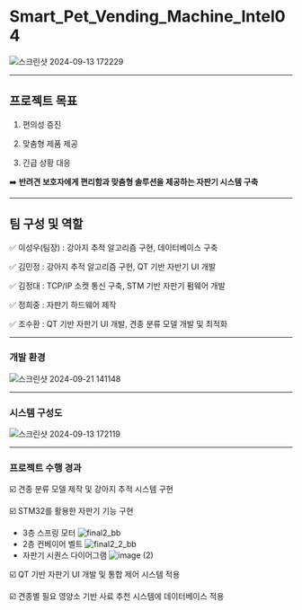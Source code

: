 # Smart_Pet_Vending_Machine_Intel04

![스크린샷 2024-09-13 172229](https://github.com/user-attachments/assets/09525002-99d2-42ca-98b0-2f33dad7e0cf)

---
## 프로젝트 목표
1) 편의성 증진


2) 맞춤형 제품 제공


3) 긴급 상황 대응


➡️ **반려견 보호자에게 편리함과 맞춤형 솔루션을 제공하는 자판기 시스템 구축**

---
## 팀 구성 및 역할
✅ 이성우(팀장) : 강아지 추적 알고리즘 구현, 데이터베이스 구축


✅ 김민정 : 강아지 추적 알고리즘 구현, QT 기반 자반기 UI 개발


✅ 김정대 : TCP/IP 소켓 통신 구축, STM 기반 자판기 펌웨어 개발


✅ 정희중 : 자판기 하드웨어 제작


✅ 조수환 : QT 기반 자판기 UI 개발, 견종 분류 모델 개발 및 최적화

---
### 개발 환경
![스크린샷 2024-09-21 141148](https://github.com/user-attachments/assets/89fc2db2-2ddf-4320-abfe-32d734789c0b)


---
### 시스템 구성도
![스크린샷 2024-09-13 172119](https://github.com/user-attachments/assets/28b7d4bf-8932-42c1-89a1-aae09003f196)

---
### 프로젝트 수행 경과
☑️ 견종 분류 모델 제작 및 강아지 추적 시스템 구현


☑️ STM32를 활용한 자판기 기능 구현
- 3층 스프링 모터
![final2_bb](https://github.com/user-attachments/assets/c8148b83-317d-487c-bcfd-02b96e013bc7)
- 2층 컨베이어 벨트
![final2_2_bb](https://github.com/user-attachments/assets/2c2c9990-6003-43c7-81d4-636765d96ceb)
- 자판기 시퀀스 다이어그램
![image (2)](https://github.com/user-attachments/assets/d9ffa8fe-8cdf-46b6-8302-9bd10be902e0)

☑️ QT 기반 자판기 UI 개발 및 통합 제어 시스템 적용


☑️ 견종별 필요 영양소 기반 사료 추천 시스템에 데이터베이스 적용 
